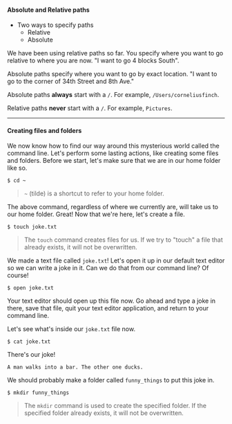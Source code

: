 #### Absolute and Relative paths

* Two ways to specify paths
  * Relative
  * Absolute

We have been using relative paths so far. You specify where you want to go
relative to where you are now. "I want to go 4 blocks South".

Absolute paths specify where you want to go by exact location. "I want to go
to the corner of 34th Street and 8th Ave."

Absolute paths **always** start with a `/`. For example, `/Users/corneliusfinch`.

Relative paths **never** start with a `/`. For example, `Pictures`.

---

#### Creating files and folders

We now know how to find our way around this mysterious world called the command
line. Let's perform some lasting actions, like creating some files and folders.
Before we start, let's make sure that we are in our home folder like so.

```
$ cd ~
```

> `~` (tilde) is a shortcut to refer to your home folder.

The above command, regardless of where we currently are, will take us to our
home folder. Great! Now that we're here, let's create a file.

```
$ touch joke.txt
```

> The `touch` command creates files for us. If we try to "touch" a file that
> already exists, it will not be overwritten.

We made a text file called `joke.txt`! Let's open it up in our default text editor so we can write a joke in it. Can we do that from our command line? Of course!

```
$ open joke.txt
```

Your text editor should open up this file now. Go ahead and type a joke in
there, save that file, quit your text editor application, and return to your
command line.

Let's see what's inside our `joke.txt` file now.

```
$ cat joke.txt
```

There's our joke!

```
A man walks into a bar. The other one ducks.
```

We should probably make a folder called `funny_things` to put this joke in.

```
$ mkdir funny_things
```

> The `mkdir` command is used to create the specified folder. If the specified
> folder already exists, it will not be overwritten.

